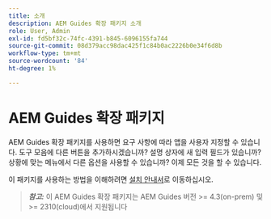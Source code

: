 ```yaml
---
title: 소개
description: AEM Guides 확장 패키지 소개
role: User, Admin
exl-id: fd5bf32c-74fc-4391-b845-6096155fa744
source-git-commit: 08d379acc98dac425f1c84b0ac2226b0e34f6d8b
workflow-type: tm+mt
source-wordcount: '84'
ht-degree: 1%

---
```


# AEM Guides 확장 패키지

AEM Guides 확장 패키지를 사용하면 요구 사항에 따라 앱을 사용자 지정할 수 있습니다. 도구 모음에 다른 버튼을 추가하시겠습니까? 설명 상자에 새 입력 필드가 있습니까? 상황에 맞는 메뉴에서 다른 옵션을 사용할 수 있습니까? 이제 모든 것을 할 수 있습니다.

이 패키지를 사용하는 방법을 이해하려면 [설치 안내서](./integrating-customisations.md)로 이동하십시오.

> **_참고:_** 이 AEM Guides 확장 패키지는 AEM Guides 버전 >= 4.3(on-prem) 및 >= 2310(cloud)에서 지원됩니다

